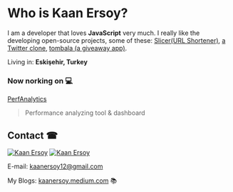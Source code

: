 
# Who is **Kaan Ersoy?**

I am a developer that loves **JavaScript** very much. I really like the developing open-source projects, some of these: [Slicer(URL Shortener)](https://github.com/kaanersoy/slicer-fun), [a Twitter clone](https://github.com/kaanersoy/twitter-clone), [tombala (a giveaway app)](https://github.com/kaanersoy/tombala).

Living in: **Eskişehir, Turkey**

### Now norking on 💻
 
[PerfAnalytics](https://github.com/kaanersoy/perf-analytics)

> Performance analyzing tool & dashboard 

## Contact ☎
[![Kaan Ersoy](https://img.shields.io/badge/LinkedIn-0077B5?style=for-the-badge&logo=linkedin&logoColor=white)](https://www.linkedin.com/in/kaan-ersoy/)
[![Kaan Ersoy](https://img.shields.io/badge/Twitter-1DA1F2?style=for-the-badge&logo=twitter&logoColor=white)](https://twitter.com/kaanersoy01)

E-mail: kaanersoy12@gmail.com

My Blogs: [kaanersoy.medium.com](kaanersoy.medium.com) 📚
